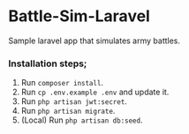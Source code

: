 # Battle-Sim-Laravel
Sample laravel app that simulates army battles.

### Installation steps;

1. Run `composer install`.
2. Run `cp .env.example .env` and update it.
4. Run `php artisan jwt:secret`.
3. Run `php artisan migrate`.
5. (Local) Run `php artisan db:seed`.
